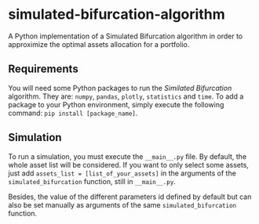 # simulated-bifurcation-algorithm
A Python implementation of a Simulated Bifurcation algorithm in order to approximize the optimal assets allocation for a portfolio.

## Requirements
You will need some Python packages to run the _Similated Bifurcation_ algorithm. They are: ```numpy```, ```pandas```, ```plotly```, ```statistics``` and ```time```. To add a package to your Python environment, simply execute the following command: ```pip install [package_name]```.

## Simulation
To run a simulation, you must execute the ```__main__.py``` file. By default, the whole asset list will be considered. If you want to only select some assets, just add ```assets_list = [list_of_your_assets]``` in the arguments of the ```simulated_bifurcation``` function, still in ```__main__.py```.

Besides, the value of the different parameters id defined by default but can also be set manually as arguments of the same ```simulated_bifurcation``` function.
